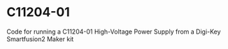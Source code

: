 # C11204-01
Code for running a C11204-01 High-Voltage Power Supply from a Digi-Key Smartfusion2 Maker kit
